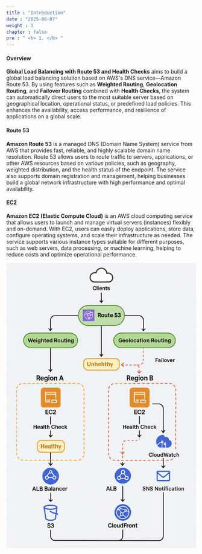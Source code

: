 ```yaml
---
title : "Introduction"
date : "2025-08-07"
weight : 1
chapter : false
pre : " <b> 1. </b> "
---
```


#### Overview
**Global Load Balancing with Route 53 and Health Checks** aims to build a global load balancing solution based on AWS's DNS service—Amazon Route 53. By using features such as **Weighted Routing**, **Geolocation Routing**, and **Failover Routing** combined with **Health Checks**, the system can automatically direct users to the most suitable server based on geographical location, operational status, or predefined load policies. This enhances the availability, access performance, and resilience of applications on a global scale.

#### Route 53
**Amazon Route 53** is a managed DNS (Domain Name System) service from AWS that provides fast, reliable, and highly scalable domain name resolution. Route 53 allows users to route traffic to servers, applications, or other AWS resources based on various policies, such as geography, weighted distribution, and the health status of the endpoint. The service also supports domain registration and management, helping businesses build a global network infrastructure with high performance and optimal availability.

#### EC2
**Amazon EC2 (Elastic Compute Cloud)** is an AWS cloud computing service that allows users to launch and manage virtual servers (instances) flexibly and on-demand. With EC2, users can easily deploy applications, store data, configure operating systems, and scale their infrastructure as needed. The service supports various instance types suitable for different purposes, such as web servers, data processing, or machine learning, helping to reduce costs and optimize operational performance.

![Introduction](/images/1/AWSWorkshop.png?featherlight=false&width=90pc)